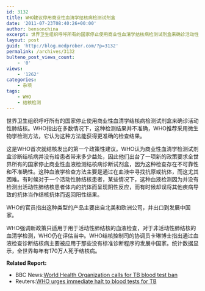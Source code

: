 ```yaml
---
id: 3132
title: WHO建议停用商业性血清学结核病检测试剂盒
date: '2011-07-23T08:40:26+00:00'
author: bensonchina
excerpt: 世界卫生组织呼吁所有的国家停止使用商业性血清学结核病检测试剂盒来确诊活动性肺结核。
layout: post
guid: 'http://blog.medprober.com/?p=3132'
permalink: /archives/3132
bulteno_post_views_count:
    - '0'
views:
    - '1262'
categories:
    - 杂项
tags:
    - WHO
    - 结核检测
---
```


世界卫生组织呼吁所有的国家停止使用商业性血清学结核病检测试剂盒来确诊活动性肺结核。WHO指出在多数情况下，这种检测结果并不准确，WHO推荐采用微生物学检测方法，它认为这种方法能获得更准确的检查结果。

这是WHO首次就结核发出的第一个政策性建议。WHO认为商业性血清学检测试剂盒诊断结核病并没有给患者带来多少益处，因此他们出台了一项新的政策要求全世界所有的国家停止商业性血液检测结核病诊断试剂盒，因为这种检查存在不可靠性和不准确性。这种血液学检查方法主要是通过在血液中寻找抗原或抗体，而这尤其困难。有时候对于一个活动性肺结核患者，某些情况下，这种血液检测因为并没有检测出活动性肺结核患者体内的抗体而呈现阴性反应，而有时候却误将其他疾病导致的抗体当作结核抗体而返回阳性结果。

WHO的官员指出这种类型的产品主要出自北美和欧洲公司，并出口到发展中国家。

WHO强调新政策只适用于用于活动性肺结核的血液检查，对于非活动性肺结核的血清学检测，WHO仍在评估当中。WHO结核控制司的协调员卡琳博士指出通过血液检查诊断结核病主要被应用于那些没有标准诊断程序的发展中国家。统计数据显示，全世界每年有170万人死于结核病。

**Related Report:**

- BBC News:[World Health Organization calls for TB blood test ban](http://www.bbc.co.uk/news/health-14234575)
- Reuters:[WHO urges immediate halt to blood tests for TB](http://www.reuters.com/article/2011/07/20/health-tb-idUSLDE76J0IP20110720)